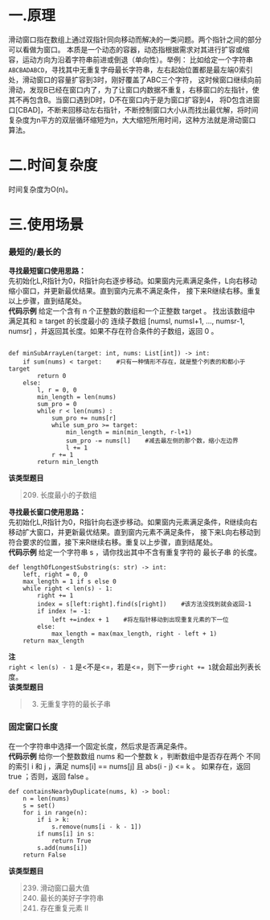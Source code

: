 # 一.原理
滑动窗口指在数组上通过双指针同向移动而解决的一类问题。两个指针之间的部分可以看做为窗口。
本质是一个动态的容器，动态指根据需求对其进行扩容或缩容，运动方向为沿着字符串前进或倒退（单向性）。举例：
比如给定一个字符串`ABCBADABCD`，寻找其中无重复字母最长字符串，左右起始位置都是最左端0索引处，滑动窗口的容量扩容到3时，刚好覆盖了ABC三个字符，
这时候窗口继续向前滑动，发现B已经在窗口内了，为了让窗口内数据不重复，右移窗口的左指针，使其不再包含B。当窗口遇到D时，D不在窗口内于是为窗口扩容到4，
将D包含进窗口[CBAD]，不断来回移动左右指针，不断控制窗口大小从而找出最优解，将时间复杂度为n平方的双层循环缩短为n，大大缩短所用时间，这种方法就是滑动窗口算法。  
# 二.时间复杂度
时间复杂度为O(n)。
# 三.使用场景
### 最短的/最长的
**寻找最短窗口使用思路：**  
先初始化L,R指针为0，R指针向右逐步移动。如果窗内元素满足条件，L向右移动缩小窗口，并更新最优结果。直到窗内元素不满足条件，
接下来R继续右移。重复以上步骤，直到结尾处。  
**代码示例**
给定一个含有 n 个正整数的数组和一个正整数 target 。
找出该数组中满足其和 ≥ target 的长度最小的 连续子数组 [numsl, numsl+1, ..., numsr-1, numsr] ，并返回其长度。如果不存在符合条件的子数组，返回 0 。
```

def minSubArrayLen(target: int, nums: List[int]) -> int:
    if sum(nums) < target:    #只有一种情形不存在，就是整个列表的和都小于target
        return 0
    else:
        l, r = 0, 0
        min_length = len(nums)
        sum_pro = 0
        while r < len(nums) :   
            sum_pro += nums[r]    
            while sum_pro >= target:
                min_length = min(min_length, r-l+1)
                sum_pro -= nums[l]    #减去最左侧的那个数，缩小左边界
                l += 1
            r += 1
        return min_length
```
**该类型题目**
> 209. 长度最小的子数组

**寻找最长窗口使用思路：**  
先初始化L,R指针为0，R指针向右逐步移动。如果窗内元素满足条件，R继续向右移动扩大窗口，并更新最优结果。直到窗内元素不满足条件，
接下来L向右移动到符合要求的位置，接下来R继续右移。重复以上步骤，直到结尾处。  
**代码示例**
给定一个字符串 s ，请你找出其中不含有重复字符的 最长子串 的长度。
```
def lengthOfLongestSubstring(s: str) -> int:
    left, right = 0, 0
    max_length = 1 if s else 0  
    while right < len(s) - 1:
        right += 1
        index = s[left:right].find(s[right])    #该方法没找到就会返回-1
        if index != -1:
            left +=index + 1    #将左指针移动到出现重复元素的下一位
        else:
            max_length = max(max_length, right - left + 1)
    return max_length
```
**注**  
`right < len(s) - 1` 是<不是<=，若是<=，则下一步`right += 1`就会超出列表长度。  
**该类型题目**
> 3. 无重复字符的最长子串

### 固定窗口长度
在一个字符串中选择一个固定长度，然后求是否满足条件。  
**代码示例**
给你一个整数数组 nums 和一个整数 k ，判断数组中是否存在两个 不同的索引 i 和 j ，满足 nums[i] == nums[j] 且 abs(i - j) <= k 。
如果存在，返回 true ；否则，返回 false 。
```
def containsNearbyDuplicate(nums, k) -> bool:
    n = len(nums)
    s = set()
    for i in range(n):
        if i > k:
            s.remove(nums[i - k - 1])
        if nums[i] in s:
            return True
        s.add(nums[i])
    return False
```
**该类型题目**
> 239. 滑动窗口最大值
> 1763. 最长的美好子字符串
> 219. 存在重复元素 II
